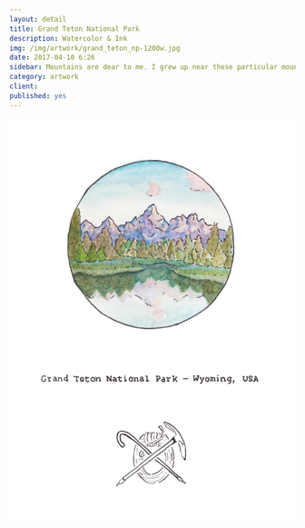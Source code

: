 ```yaml
---
layout: detail
title: Grand Teton National Park
description: Watercolor & Ink
img: /img/artwork/grand_teton_np-1200w.jpg
date: 2017-04-10 6:26
sidebar: Mountains are dear to me. I grew up near these particular mountains, and since childhood I've been learning their history and having beautiful interactions with them.
category: artwork
client:
published: yes
---
```

![Grand Teton National Park](/img/artwork/grand_teton_np-1200w.jpg)
